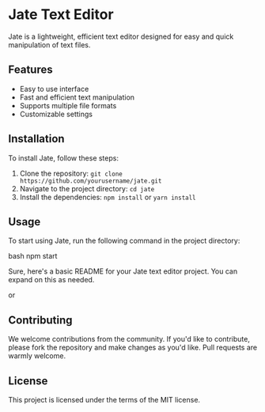 # Jate Text Editor

Jate is a lightweight, efficient text editor designed for easy and quick manipulation of text files.

## Features

- Easy to use interface
- Fast and efficient text manipulation
- Supports multiple file formats
- Customizable settings

## Installation

To install Jate, follow these steps:

1. Clone the repository: `git clone https://github.com/yourusername/jate.git`
2. Navigate to the project directory: `cd jate`
3. Install the dependencies: `npm install` or `yarn install`

## Usage

To start using Jate, run the following command in the project directory:

bash
npm start

Sure, here's a basic README for your Jate text editor project. You can expand on this as needed.

or

## Contributing

We welcome contributions from the community. If you'd like to contribute, please fork the repository and make changes as you'd like. Pull requests are warmly welcome.

## License
This project is licensed under the terms of the MIT license.

